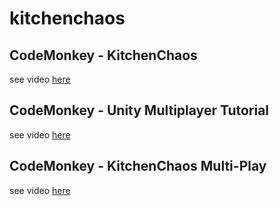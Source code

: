# kitchenchaos

## CodeMonkey - KitchenChaos  

see video [here](https://youtu.be/AmGSEH7QcDg?t=21374)

## CodeMonkey - Unity Multiplayer Tutorial  
see video [here](https://www.youtube.com/watch?v=3yuBOB3VrCk)


## CodeMonkey - KitchenChaos Multi-Play  
see video [here](https://youtu.be/7glCsF9fv3s?list=PLzDRvYVwl53sSmEcIgZyDzrc0Smpq_9fN&t=12022)




